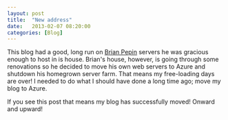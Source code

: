 ```yaml
---
layout: post
title:  "New address"
date:   2013-02-07 08:20:00
categories: [Blog]
---
```

<div class="text"><p>This blog&nbsp;had a&nbsp;good, long run on <a href="http://www.pocketsilicon.com/">Brian Pepin</a>&nbsp;servers he was gracious enough to host in is house. Brian's house, however,&nbsp;is going through some renovations so he&nbsp;decided to move his own web servers to Azure and shutdown his homegrown server farm. That means my free-loading days are over! I needed to do what I should have done a long time ago; move my blog to Azure.</p>
<p>If you see this post that means my blog has successfully moved! Onward and upward!</p></div>
